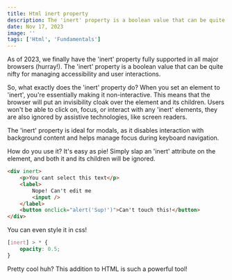 ```yaml
---
title: Html inert property
description: The 'inert' property is a boolean value that can be quite nifty for managing accessibility and user interactions.
date: Nov 17, 2023
image: ''
tags: ['Html', 'Fundamentals']
---
```


As of 2023, we finally have the 'inert' property fully supported in all major browsers (hurray!).
The 'inert' property is a boolean value that can be quite nifty for managing accessibility and user
interactions.

So, what exactly does the 'inert' property do? When you set an element to 'inert', you're
essentially making it non-interactive. This means that the browser will put an invisibility cloak over the element and its children. Users won't be able to click on, focus, or interact with any 'inert' elements,
they are also ignored by assistive technologies, like screen readers.

The 'inert' property is ideal for modals, as it disables interaction with background content and helps manage focus during keyboard navigation.

How do you use it? It's easy as pie! Simply slap an 'inert' attribute on the element, and both it and its children will be ignored.

```html
<div inert>
	<p>You cant select this text</p>
	<label>
		Nope! Can't edit me
		<input />
	</label>
	<button onclick="alert('Sup!')">Can't touch this!</button>
</div>
```

You can even style it in css!

```css
[inert] > * {
	opacity: 0.5;
}
```

Pretty cool huh? This addition to HTML is such a powerful tool!

